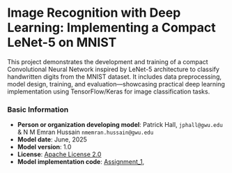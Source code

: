 # Image Recognition with Deep Learning: Implementing a Compact LeNet-5 on MNIST
This project demonstrates the development and training of a compact Convolutional Neural Network inspired by LeNet-5 architecture to classify handwritten digits from the MNIST dataset. It includes data preprocessing, model design, training, and evaluation—showcasing practical deep learning implementation using TensorFlow/Keras for image classification tasks.

### Basic Information

* **Person or organization developing model**: Patrick Hall, `jphall@gwu.edu` & N M Emran Hussain `nmemran.hussain@gwu.edu`
* **Model date**: June, 2025
* **Model version**: 1.0 
* **License**: [Apache License 2.0](https://github.com/nmemranhussain/6290_PAI_2/blob/main/LICENSE)
* **Model implementation code**: [Assignment_1](https://github.com/nmemranhussain/RML_A_1_Group_11/blob/main/assign_1_template.ipynb), 
